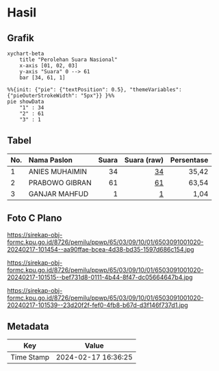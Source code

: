 # Hasil

## Grafik

```mermaid
xychart-beta
    title "Perolehan Suara Nasional"
    x-axis [01, 02, 03]
    y-axis "Suara" 0 --> 61
    bar [34, 61, 1]
```

```mermaid
%%{init: {"pie": {"textPosition": 0.5}, "themeVariables": {"pieOuterStrokeWidth": "5px"}} }%%
pie showData
    "1" : 34
    "2" : 61
    "3" : 1
```

## Tabel

| No. | Nama Paslon    | Suara | Suara (raw) | Persentase |
|:--- |:-------------- | -----:| -----------:| ----------:|
| 1   | ANIES MUHAIMIN | 34    | [34][p-1]   | 35,42      |
| 2   | PRABOWO GIBRAN | 61    | [61][p-2]   | 63,54      |
| 3   | GANJAR MAHFUD  | 1     | [1][p-3]    | 1,04       |


[p-1]: https://github.com/gigit-pemilu/pemilu-2024/blob/main/pilpres/hitung-suara/sub/65-kalimantan-utara/sub/03-nunukan/sub/09-nunukan-selatan/sub/1001-selisun/sub/020-tps/sub/paslon-1.txt
[p-2]: https://github.com/gigit-pemilu/pemilu-2024/blob/main/pilpres/hitung-suara/sub/65-kalimantan-utara/sub/03-nunukan/sub/09-nunukan-selatan/sub/1001-selisun/sub/020-tps/sub/paslon-2.txt
[p-3]: https://github.com/gigit-pemilu/pemilu-2024/blob/main/pilpres/hitung-suara/sub/65-kalimantan-utara/sub/03-nunukan/sub/09-nunukan-selatan/sub/1001-selisun/sub/020-tps/sub/paslon-3.txt

## Foto C Plano

https://sirekap-obj-formc.kpu.go.id/8726/pemilu/ppwp/65/03/09/10/01/6503091001020-20240217-101454--aa90ffae-bcea-4d38-bd35-1597d686c154.jpg

https://sirekap-obj-formc.kpu.go.id/8726/pemilu/ppwp/65/03/09/10/01/6503091001020-20240217-101515--bef731d8-0111-4b44-8f47-dc05664647b4.jpg

https://sirekap-obj-formc.kpu.go.id/8726/pemilu/ppwp/65/03/09/10/01/6503091001020-20240217-101539--23d20f2f-fef0-4fb8-b67d-d3f146f737d1.jpg


## Metadata

| Key        | Value               |
| ---------- | ------------------- |
| Time Stamp | 2024-02-17 16:36:25 |



